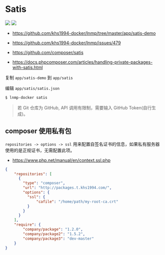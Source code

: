 # Satis

[![](https://img.shields.io/badge/AD-%E8%85%BE%E8%AE%AF%E4%BA%91%E5%AE%B9%E5%99%A8%E6%9C%8D%E5%8A%A1-blue.svg)](https://cloud.tencent.com/act/cps/redirect?redirect=10058&cps_key=3a5255852d5db99dcd5da4c72f05df61) [![](https://img.shields.io/badge/Support-%E8%85%BE%E8%AE%AF%E4%BA%91%E8%87%AA%E5%AA%92%E4%BD%93-brightgreen.svg)](https://cloud.tencent.com/developer/support-plan?invite_code=13vokmlse8afh)

* https://github.com/khs1994-docker/lnmp/tree/master/app/satis-demo

* https://github.com/khs1994-docker/lnmp/issues/479

* https://github.com/composer/satis

* https://docs.phpcomposer.com/articles/handling-private-packages-with-satis.html

复制 `app/satis-demo` 到 `app/satis`

编辑 `app/satis/satis.json`

```bash
$ lnmp-docker satis
```

> 若 Git 仓库为 GitHub, API 调用有限制，需要输入 GitHub Token(自行生成)。

## composer 使用私有包

`repositories -> options -> ssl` 用来配置自签名证书的信息，如果私有服务器使用的是正规证书，无需配置此项。

* https://www.php.net/manual/en/context.ssl.php

```json
{
    "repositories": [
      {
        "type": "composer",
        "url": "http://packages.t.khs1994.com/",
        "options": {
          "ssl": {
              "cafile": "/home/path/my-root-ca.crt"
          }
        }
      }
    ],
    "require": {
        "company/package": "1.2.0",
        "company/package2": "1.5.2",
        "company/package3": "dev-master"
    }
}
```

